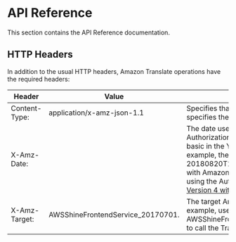# API Reference<a name="API_Reference"></a>

This section contains the API Reference documentation\. 

## HTTP Headers<a name="api-http-headers"></a>

In addition to the usual HTTP headers, Amazon Translate operations have the required headers:


| Header | Value | Description | 
| --- | --- | --- | 
| Content\-Type: | application/x\-amz\-json\-1\.1 | Specifies that the request content is JSON\. Also specifies the JSON version\. | 
| X\-Amz\-Date: | <Date> | The date used to create the signature in the Authorization header\. The format must be ISO 8601 basic in the YYYYMMDD'T'HHMMSS'Z' format\. For example, the following date/time 20180820T184626Z is a valid x\-amz\-date for use with Amazon Translate\. For more information about using the Authorization header, see [ Using Signature Version 4 with Amazon Translate ](https://docs.aws.amazon.com/translate/latest/dg/examples-sigv4.html)\. | 
| X\-Amz\-Target: | AWSShineFrontendService\_20170701\.<operation> | The target Amazon Translate operation\. For example, use AWSShineFrontendService\_20170701\.TranslateText to call the TranslateText operation\. | 